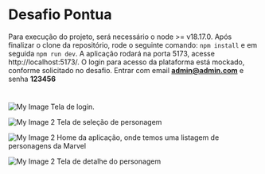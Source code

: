 # Desafio Pontua

Para execução do projeto, será necessário o node >= v18.17.0.
Após finalizar o clone da repositório, rode o seguinte comando:
```npm install``` e em seguida ```npm run dev```.
A aplicação rodará na porta 5173, acesse http://localhost:5173/.
O login para acesso da plataforma está mockado, conforme solicitado no desafio. Entrar com email **admin@admin.com** e senha **123456**
#
![My Image](https://github.com/marcelloJr/react-marvel-wiki-heroes/blob/main/src/assets/tutorial/passo_1.png?raw=true)
Tela de login. 

![My Image 2](https://github.com/marcelloJr/react-marvel-wiki-heroes/blob/main/src/assets/tutorial/passo_2.png?raw=true)
Tela de seleção de personagem

![My Image 2](https://github.com/marcelloJr/react-marvel-wiki-heroes/blob/main/src/assets/tutorial/tela_inicial.png?raw=true)
Home da aplicação, onde temos uma listagem de personagens da Marvel

![My Image 2](https://github.com/marcelloJr/react-marvel-wiki-heroes/blob/main/src/assets/tutorial/tela_detalhe_heroi.png?raw=true)
Tela de detalhe do personagem